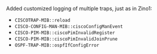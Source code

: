 Added customized logging of multiple traps, just as in Zino1:
- `CISCOTRAP-MIB::reload`
- `CISCO-CONFIG-MAN-MIB::ciscoConfigManEvent`
- `CISCO-PIM-MIB::ciscoPimInvalidRegister`
- `CISCO-PIM-MIB::ciscoPimInvalidJoinPrune`
- `OSPF-TRAP-MIB::ospfIfConfigError`
